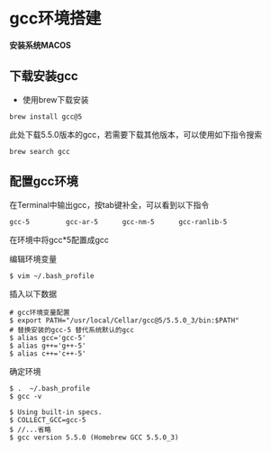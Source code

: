 # gcc环境搭建
**安装系统MACOS**

## 下载安装gcc
+ 使用brew下载安装

~~~ shell
brew install gcc@5
~~~

此处下载5.5.0版本的gcc，若需要下载其他版本，可以使用如下指令搜索

~~~ shell
brew search gcc
~~~

## 配置gcc环境
在Terminal中输出gcc，按tab键补全，可以看到以下指令
~~~ shell
gcc-5         gcc-ar-5      gcc-nm-5      gcc-ranlib-5
~~~

在环境中将gcc*5配置成gcc

编辑环境变量
~~~
$ vim ~/.bash_profile
~~~

插入以下数据
~~~ shell
# gcc环境变量配置
$ export PATH="/usr/local/Cellar/gcc@5/5.5.0_3/bin:$PATH"
# 替换安装的gcc-5 替代系统默认的gcc
$ alias gcc='gcc-5'
$ alias g++='g++-5'
$ alias c++='c++-5'
~~~

确定环境
~~~ shell
$ .  ~/.bash_profile
$ gcc -v

$ Using built-in specs.
$ COLLECT_GCC=gcc-5
$ //...省略
$ gcc version 5.5.0 (Homebrew GCC 5.5.0_3) 
~~~
